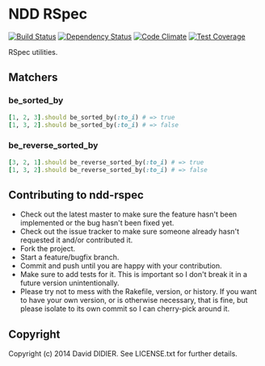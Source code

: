 # NDD RSpec

[![Build Status](https://secure.travis-ci.org/ddidier/ndd-rspec.png)](http://travis-ci.org/ddidier/ndd-rspec)
[![Dependency Status](https://gemnasium.com/ddidier/ndd-rspec.png)](https://gemnasium.com/ddidier/ndd-rspec)
[![Code Climate](https://codeclimate.com/github/ddidier/ndd-rspec/badges/gpa.svg)](https://codeclimate.com/github/ddidier/ndd-rspec)
[![Test Coverage](https://codeclimate.com/github/ddidier/ndd-rspec/badges/coverage.svg)](https://codeclimate.com/github/ddidier/ndd-rspec)

RSpec utilities.

## Matchers

### be\_sorted\_by

```ruby
[1, 2, 3].should be_sorted_by(:to_i) # => true
[1, 3, 2].should be_sorted_by(:to_i) # => false
```

### be\_reverse\_sorted\_by

```ruby
[3, 2, 1].should be_reverse_sorted_by(:to_i) # => true
[1, 3, 2].should be_reverse_sorted_by(:to_i) # => false
```

## Contributing to ndd-rspec

* Check out the latest master to make sure the feature hasn't been implemented or the bug hasn't been fixed yet.
* Check out the issue tracker to make sure someone already hasn't requested it and/or contributed it.
* Fork the project.
* Start a feature/bugfix branch.
* Commit and push until you are happy with your contribution.
* Make sure to add tests for it. This is important so I don't break it in a future version unintentionally.
* Please try not to mess with the Rakefile, version, or history. If you want to have your own version,
  or is otherwise necessary, that is fine, but please isolate to its own commit so I can cherry-pick around it.

## Copyright

Copyright (c) 2014 David DIDIER. See LICENSE.txt for further details.

